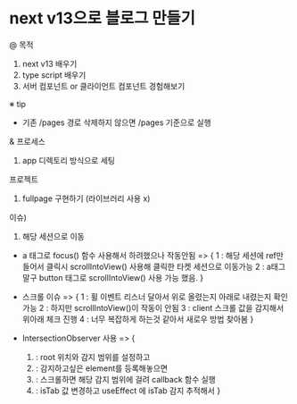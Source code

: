 # next v13으로 블로그 만들기

@ 목적

1. next v13 배우기
2. type script 배우기
3. 서버 컴포넌트 or 클라이언트 컴포넌트 경험해보기

※ tip

- 기존 /pages 경로 삭제하지 않으면 /pages 기준으로 실행

& 프로세스

1. app 디렉토리 방식으로 세팅

프로젝트

1. fullpage 구현하기 (라이브러리 사용 x)

이슈)

1. 해당 세션으로 이동

- a 태그로 focus() 함수 사용해서 하려했으나 작동안됨
  => {
  1 : 해당 세션에 ref만들어서 클릭시 scrollIntoView() 사용해 클릭한 타켓 세션으로 이동가능
  2 : a태그 말구 button 태그로 scrollIntoView() 사용 가능 했음.
  }

- 스크롤 이슈
  => {
  1 : 휠 이벤트 리스너 달아서 위로 올렸는지 아래로 내렸는지 확인 가능
  2 : 하지만 scrollIntoView()이 작동이 안됨
  3 : client 스크롤 값을 감지해서 위아래 체크 진행
  4 : 너무 복잡하게 하는것 같아서 새로우 방법 찾아봄
  }

- IntersectionObserver 사용
  => {
  1. : root 위치와 감지 범위를 설정하고
  2. : 감지하고싶은 element를 등록해놓으면
  3. : 스크롤하면 해당 감지 범위에 걸려 callback 함수 실행
  4. : isTab 값 변경하고 useEffect 에 isTab 감지 추적해서
     }
